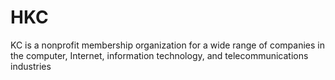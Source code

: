 # HKC
KC is a nonprofit membership organization for a wide range of companies in the computer, Internet, information technology, and telecommunications industries
